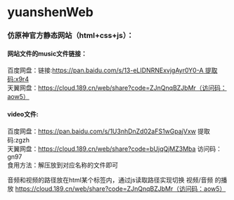 # yuanshenWeb
### 仿原神官方静态网站（html+css+js）：

#### 网站文件的music文件链接：<br>
百度网盘：链接:https://pan.baidu.com/s/13-eLIDNRNExvjgAyr0Y0-A 提取码:x9r4 <br>
天翼网盘：https://cloud.189.cn/web/share?code=ZJnQnqBZJbMr（访问码：aow5） <br>

#### video文件: <br>
百度网盘：https://pan.baidu.com/s/1U3nhDnZd02aFS1wGpajVxw 提取码:zgzh <br>
天翼网盘：https://cloud.189.cn/web/share?code=bUjqQjMZ3Mba 访问码：gn97 <br>
食用方法：解压放到对应名称的文件即可

音频和视频的路径放在html某个标签内，通过js读取路径实现切换 视频/音频 的播放
https://cloud.189.cn/web/share?code=ZJnQnqBZJbMr（访问码：aow5）
